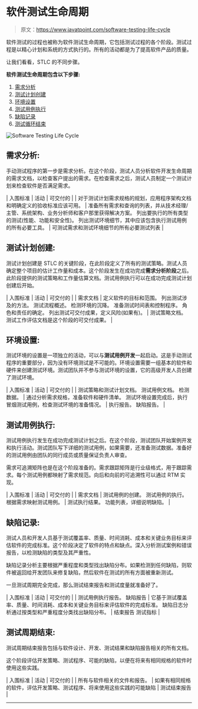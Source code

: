 # 软件测试生命周期

> 原文：<https://www.javatpoint.com/software-testing-life-cycle>

软件测试的过程也被称为软件测试生命周期，它包括测试过程的各个阶段。测试过程是以精心计划和系统的方式执行的。所有的活动都是为了提高软件产品的质量。

让我们看看，STLC 的不同步骤。

**软件测试生命周期包含以下步骤:**

1.  [需求分析](#requirement-analysis)
2.  [测试计划创建](#test-plan-creation)
3.  [环境设置](#environment-setup)
4.  [测试用例执行](#test-case-execution)
5.  [缺陷记录](#defect-logging)
6.  [测试循环结束](#test-cycle-closure)

![Software Testing Life Cycle](img/d20edb7cbda661fac8510e9185baa9b2.png)

## 需求分析:

手动测试程序的第一步是需求分析。在这个阶段，测试人员分析软件开发生命周期的需求文档，以检查客户提出的需求。在检查需求之后，测试人员制定一个测试计划来检查软件是否满足需求。

| 入围标准 | 活动 | 可交付的 |
| 对于测试计划需求规格的规划，应用程序架构文档和明确定义的验收标准应该可用。 | 准备所有需求和查询的列表，并从技术经理/主管、系统架构、业务分析师和客户那里获得解决方案。
列出要执行的所有类型的测试(性能、功能和安全性)。
列出测试环境细节，其中应该包含执行测试用例的所有必要工具。 | 可测试需求和测试环境细节的所有必要测试列表 |

## 测试计划创建:

测试计划创建是 STLC 的关键阶段，在此阶段定义了所有的测试策略。测试人员确定整个项目的估计工作量和成本。这个阶段发生在成功完成**需求分析阶段**之后。此阶段提供的测试策略和工作量估算文档。测试用例执行可以在成功完成测试计划创建后开始。

| 入围标准 | 活动 | 可交付的 |
| 需求文档 | 定义软件的目标和范围。
列出测试涉及的方法。
测试流程概述。
检测环境的沉降。
准备测试时间表和控制程序。
角色和责任的确定。
列出测试可交付成果，定义风险(如果有)。 | 测试策略文档。
测试工作评估文档是这个阶段的可交付成果。 |

## 环境设置:

测试环境的设置是一项独立的活动，可以与**测试用例开发**一起启动。这是手动测试程序的重要部分，因为没有环境测试是不可能的。环境设置需要一组基本的软件和硬件来创建测试环境。测试团队并不参与测试环境的设置，它的高级开发人员创建了测试环境。

| 入围标准 | 活动 | 可交付的 |
| 测试策略和测试计划文档。
测试用例文档。
检测数据。 | 通过分析需求规格，准备软件和硬件清单。
测试环境设置完成后，执行冒烟测试用例，检查测试环境的准备情况。 | 执行报告。
缺陷报告。 |

## 测试用例执行:

测试用例执行发生在成功完成测试计划之后。在这个阶段，测试团队开始案例开发和执行活动。测试团队写下详细的测试用例，如果需要，还准备测试数据。准备好的测试用例由团队的同行成员或质量保证负责人审查。

需求可追溯矩阵也是在这个阶段准备的。需求跟踪矩阵是行业级格式，用于跟踪需求。每个测试用例都映射了需求规范。向后和向前的可追溯性可以通过 RTM 实现。

| 入围标准 | 活动 | 可交付的 |
| 需求文档 | 测试用例的创建。
测试用例的执行。
根据需求映射测试用例。 | 测试执行结果。
功能列表，详细说明缺陷。 |

## 缺陷记录:

测试人员和开发人员基于测试覆盖率、质量、时间消耗、成本和关键业务目标来评估软件的完成标准。这个阶段决定了软件的特点和缺点。深入分析测试案例和错误报告，以检测缺陷的类型及其严重性。

缺陷记录分析主要根据严重程度和类型找出缺陷分布。如果检测到任何缺陷，则软件被返回给开发团队来修复缺陷，然后软件在测试的所有方面被重新测试。

一旦测试周期完全完成，那么测试结束报告和测试度量就准备好了。

| 入围标准 | 活动 | 可交付的 |
| 测试用例执行报告。
缺陷报告 | 它基于测试覆盖率、质量、时间消耗、成本和关键业务目标来评估软件的完成标准。
缺陷日志分析通过按类型和严重程度分类找出缺陷分布。 | 结束报告
测试指标 |

## 测试周期结束:

测试周期结束报告包括与软件设计、开发、测试结果和缺陷报告相关的所有文档。

这个阶段评估开发策略、测试程序、可能的缺陷，以便在将来有相同规格的软件时使用这些实践。

| 入围标准 | 活动 | 可交付的 |
| 所有与软件相关的文件和报告。 | 如果有相同规格的软件，评估开发策略、测试程序、将来使用这些实践的可能缺陷 | 测试结束报告 |

* * *